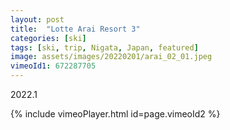 ```yaml
---
layout: post
title:  "Lotte Arai Resort 3"
categories: [ski]
tags: [ski, trip, Nigata, Japan, featured]
image: assets/images/20220201/arai_02_01.jpeg
vimeoId1: 672287705
---
```


2022.1

{% include vimeoPlayer.html id=page.vimeoId2 %}

